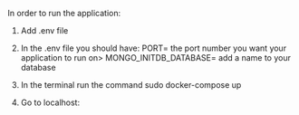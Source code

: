 In order to run the application:

1) Add .env file
2) In the .env file you should have:
    PORT= the port number you want your application to run on>
    MONGO_INITDB_DATABASE= add a name to your database
    
3) In the terminal run the command 
  sudo docker-compose up
 4) Go to localhost:<the port number you specified>

    
